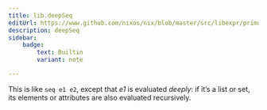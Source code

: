 ```yaml
---
title: lib.deepSeq
editUrl: https://www.github.com/nixos/nix/blob/master/src/libexpr/primops.cc
description: deepSeq
sidebar:
    badge: 
        text: Builtin
        variant: note

---
```


This is like `seq e1 e2`, except that *e1* is evaluated *deeply*:
if it’s a list or set, its elements or attributes are also
evaluated recursively.
